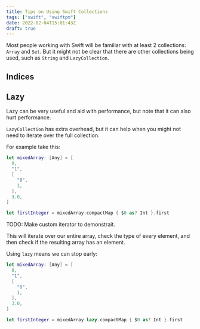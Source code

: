 ```yaml
---
title: Tips on Using Swift Collections
tags: ["swift", "swiftpm"]
date: 2022-02-04T15:01:43Z
draft: true
---
```


Most people working with Swift will be familiar with at least 2 collections: `Array` and `Set`. But it might not be clear that there are other collections being used, such as `String` and `LazyCollection`.

<!-- more -->

## Indices

## Lazy

Lazy can be very useful and aid with performance, but note that it can also hurt performance.

`LazyCollection` has extra overhead, but it can help when you might not need to iterate over the full collection.

For example take this:

```swift
let mixedArray: [Any] = [
  0,
  "1",
  [
    "0",
    1,
  ],
  3.0,
]

let firstInteger = mixedArray.compactMap { $0 as? Int }.first
```

TODO: Make custom iterator to demonstrait.

This will iterate over our entire array, check the type of every element, and then check if the resulting array has an element.

Using `lazy` means we can stop early:

```swift
let mixedArray: [Any] = [
  0,
  "1",
  [
    "0",
    1,
  ],
  3.0,
]

let firstInteger = mixedArray.lazy.compactMap { $0 as? Int }.first
```
